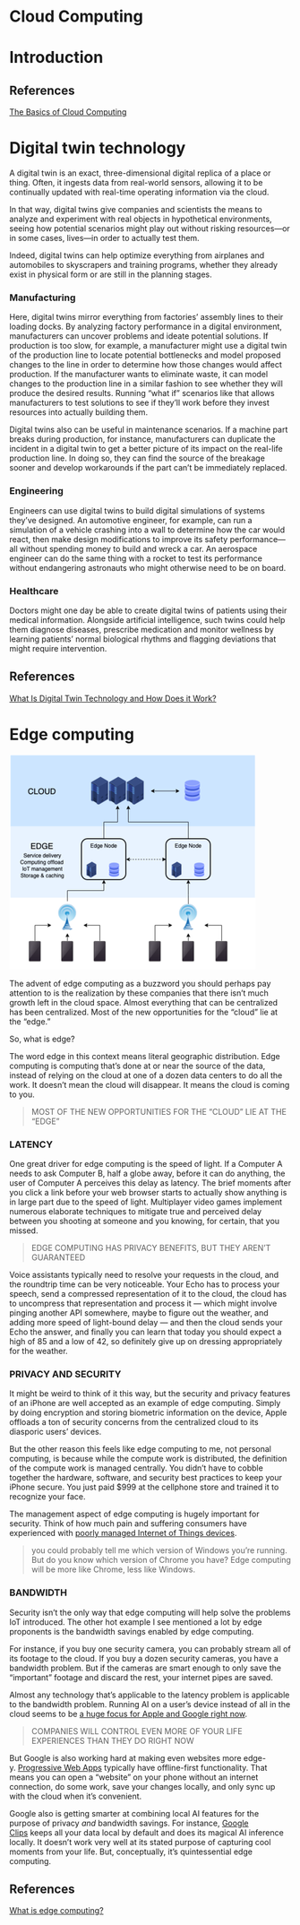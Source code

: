 # Cloud Computing

# Introduction

## References

[The Basics of Cloud Computing](https://www.lucidchart.com/blog/cloud-computing-basics)

# Digital twin technology

A digital twin is an exact, three-dimensional digital replica of a place or thing. Often, it ingests data from real-world sensors, allowing it to be continually updated with real-time operating information via the cloud.

In that way, digital twins give companies and scientists the means to analyze and experiment with real objects in hypothetical environments, seeing how potential scenarios might play out without risking resources—or in some cases, lives—in order to actually test them.

Indeed, digital twins can help optimize everything from airplanes and automobiles to skyscrapers and training programs, whether they already exist in physical form or are still in the planning stages.

### Manufacturing

Here, digital twins mirror everything from factories’ assembly lines to their loading docks. By analyzing factory performance in a digital environment, manufacturers can uncover problems and ideate potential solutions. If production is too slow, for example, a manufacturer might use a digital twin of the production line to locate potential bottlenecks and model proposed changes to the line in order to determine how those changes would affect production. If the manufacturer wants to eliminate waste, it can model changes to the production line in a similar fashion to see whether they will produce the desired results. Running “what if” scenarios like that allows manufacturers to test solutions to see if they’ll work before they invest resources into actually building them.

Digital twins also can be useful in maintenance scenarios. If a machine part breaks during production, for instance, manufacturers can duplicate the incident in a digital twin to get a better picture of its impact on the real-life production line. In doing so, they can find the source of the breakage sooner and develop workarounds if the part can’t be immediately replaced.

### Engineering

Engineers can use digital twins to build digital simulations of systems they’ve designed. An automotive engineer, for example, can run a simulation of a vehicle crashing into a wall to determine how the car would react, then make design modifications to improve its safety performance—all without spending money to build and wreck a car. An aerospace engineer can do the same thing with a rocket to test its performance without endangering astronauts who might otherwise need to be on board.

### **Healthcare**

Doctors might one day be able to create digital twins of patients using their medical information. Alongside artificial intelligence, such twins could help them diagnose diseases, prescribe medication and monitor wellness by learning patients’ normal biological rhythms and flagging deviations that might require intervention.

## References

[What Is Digital Twin Technology and How Does it Work?](https://www.nutanix.com/theforecastbynutanix/technology/designing-digital-twins-to-make-safer-products-and-services)

# Edge computing

![Untitled](Cloud%20Computing%20e41101f778b347089ed2430c2f990afe/Untitled.png)

The advent of edge computing as a buzzword you should perhaps pay attention to is the realization by these companies that there isn’t much growth left in the cloud space. Almost everything that can be centralized has been centralized. Most of the new opportunities for the “cloud” lie at the “edge.”

So, what is edge?

The word edge in this context means literal geographic distribution. Edge computing is computing that’s done at or near the source of the data, instead of relying on the cloud at one of a dozen data centers to do all the work. It doesn’t mean the cloud will disappear. It means the cloud is coming to you.

> MOST OF THE NEW OPPORTUNITIES FOR THE “CLOUD” LIE AT THE “EDGE”

### **LATENCY**

One great driver for edge computing is the speed of light. If a Computer A needs to ask Computer B, half a globe away, before it can do anything, the user of Computer A perceives this delay as latency. The brief moments after you click a link before your web browser starts to actually show anything is in large part due to the speed of light. Multiplayer video games implement numerous elaborate techniques to mitigate true and perceived delay between you shooting at someone and you knowing, for certain, that you missed.

> EDGE COMPUTING HAS PRIVACY BENEFITS, BUT THEY AREN’T GUARANTEED

Voice assistants typically need to resolve your requests in the cloud, and the roundtrip time can be very noticeable. Your Echo has to process your speech, send a compressed representation of it to the cloud, the cloud has to uncompress that representation and process it — which might involve pinging another API somewhere, maybe to figure out the weather, and adding more speed of light-bound delay — and then the cloud sends your Echo the answer, and finally you can learn that today you should expect a high of 85 and a low of 42, so definitely give up on dressing appropriately for the weather.

### **PRIVACY AND SECURITY**

It might be weird to think of it this way, but the security and privacy features of an iPhone are well accepted as an example of edge computing. Simply by doing encryption and storing biometric information on the device, Apple offloads a ton of security concerns from the centralized cloud to its diasporic users’ devices.

But the other reason this feels like edge computing to me, not personal computing, is because while the compute work is distributed, the definition of the compute work is managed centrally. You didn’t have to cobble together the hardware, software, and security best practices to keep your iPhone secure. You just paid $999 at the cellphone store and trained it to recognize your face.

The management aspect of edge computing is hugely important for security. Think of how much pain and suffering consumers have experienced with [poorly managed Internet of Things devices](https://www.theverge.com/2016/10/21/13362354/dyn-dns-ddos-attack-cause-outage-status-explained).

> you could probably tell me which version of Windows you’re running. But do you know which version of Chrome you have? Edge computing will be more like Chrome, less like Windows.

### **BANDWIDTH**

Security isn’t the only way that edge computing will help solve the problems IoT introduced. The other hot example I see mentioned a lot by edge proponents is the bandwidth savings enabled by edge computing.

For instance, if you buy one security camera, you can probably stream all of its footage to the cloud. If you buy a dozen security cameras, you have a bandwidth problem. But if the cameras are smart enough to only save the “important” footage and discard the rest, your internet pipes are saved.

Almost any technology that’s applicable to the latency problem is applicable to the bandwidth problem. Running AI on a user’s device instead of all in the cloud seems to be [a huge focus for Apple and Google right now](https://www.theverge.com/2017/10/19/16502538/mobile-ai-chips-apple-google-huawei-qualcomm).

> COMPANIES WILL CONTROL EVEN MORE OF YOUR LIFE EXPERIENCES THAN THEY DO RIGHT NOW

But Google is also working hard at making even websites more edge-y. [Progressive Web Apps](https://www.theverge.com/circuitbreaker/2018/4/11/17207964/web-apps-quality-pwa-webassembly-houdini) typically have offline-first functionality. That means you can open a “website” on your phone without an internet connection, do some work, save your changes locally, and only sync up with the cloud when it’s convenient.

Google also is getting smarter at combining local AI features for the purpose of privacy *and* bandwidth savings. For instance, [Google Clips](https://www.theverge.com/2018/2/27/17055618/google-clips-smart-camera-review) keeps all your data local by default and does its magical AI inference locally. It doesn’t work very well at its stated purpose of capturing cool moments from your life. But, conceptually, it’s quintessential edge computing.

## References

[What is edge computing?](https://www.theverge.com/circuitbreaker/2018/5/7/17327584/edge-computing-cloud-google-microsoft-apple-amazon)

